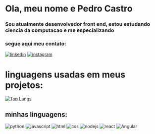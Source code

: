 <div>
  <h1>Ola, meu nome e Pedro Castro</h2>
  <h3>Sou atualmente desenvolvedor front end, estou estudando ciencia da computacao e me especializando</h3>
  <h3>segue aqui meu contato:</h3>
</div>




[![linkedin](https://img.shields.io/badge/LinkedIn-0077B5?style=for-the-badge&logo=linkedin&logoColor=white)](https://www.linkedin.com/in/pedro-luis-de-lucena-castro-0a1719234/)
[![instagram](https://img.shields.io/badge/Instagram-E4405F?style=for-the-badge&logo=instagram&logoColor=white)](https://www.instagram.com/pedroluisdelucena/)


<div>
  <h1>linguagens usadas em meus projetos:</h1> 
  
</div>

[![Top Langs](https://github-readme-stats.vercel.app/api/top-langs/?username=Pedro-luis-de-lucena&layout=compact)](https://github.com/Pedro-luis-de-lucena/github-readme-stats)

<div>
  <h2>minhas linguagens:</h2> 
</div>




![python](https://img.shields.io/badge/Python-3776AB?style=for-the-badge&logo=python&logoColor=white)
![javascript](https://img.shields.io/badge/JavaScript-323330?style=for-the-badge&logo=javascript&logoColor=F7DF1E)
![html](https://img.shields.io/badge/HTML-239120?style=for-the-badge&logo=html5&logoColor=white)
![css](https://img.shields.io/badge/CSS-239120?&style=for-the-badge&logo=css3&logoColor=white)
![nodejs](https://img.shields.io/badge/Node.js-43853D?style=for-the-badge&logo=node.js&logoColor=white)
![react](https://img.shields.io/badge/React-20232A?style=for-the-badge&logo=react&logoColor=61DAFB)
![Angular](https://img.shields.io/badge/Angular-DD0031?style=for-the-badge&logo=angular&logoColor=white)
